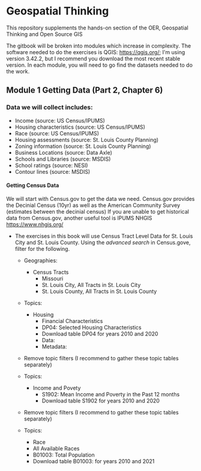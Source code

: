 # Geospatial Thinking
This repository supplements the hands-on section of the OER, Geospatial Thinking and Open Source GIS

The gitbook will be broken into modules which increase in complexity.
The software needed to do the exercises is QGIS: https://qgis.org/; I'm using version 3.42.2, but I recommend you download the most recent stable version.
In each module, you will need to go find the datasets needed to do the work.

## Module 1 Getting Data (Part 2, Chapter 6)
### Data we will collect includes:
-	Income (source: US Census/IPUMS)
- Housing characteristics (source: US Census/IPUMS)
- Race (source: US Census/IPUMS)
-	Housing assessments (source: St. Louis County Planning)
-	Zoning information (source: St. Louis County Planning)
-	Business Locations (source: Data Axle)
-	Schools and Libraries (source: MSDIS)
-	School ratings (source: NESI)
-	Contour lines (source: MSDIS)

#### Getting Census Data
We will start with Census.gov to get the data we need. Census.gov provides the Decinial Census (10yr) as well as the American Community Survey (estimates between the decinial census)
If you are unable to get historical data from Census.gov, another useful tool is IPUMS NHGIS https://www.nhgis.org/ 


- The exercises in this book will use Census Tract Level Data for St. Louis City and St. Louis County. Using the *advanced search* in Census.gove, filter for the following.
  - Geographies: 
    - Census Tracts
      - Missouri
       - St. Louis City, All Tracts in St. Louis City
       - St. Louis County, All Tracts in St. Louis County
  - Topics:
    - Housing
       - Financial Characteristics
        - DP04: Selected Housing Characteristics
        -  Download table DP04 for years 2010 and 2020
        -  Data: 
        -  Metadata:

  - Remove topic filters (I recommend to gather these topic tables separately)
  - Topics:
    - Income and Povety
      - S1902: Mean Income and Poverty in the Past 12 months
      - Download table S1902 for years 2010 and 2020
  - Remove topic filters (I recommend to gather these topic tables separately)
  - Topics:
    - Race
     - All Available Races
      - B01003: Total Population
      - Download table B01003: for years 2010 and 2021
